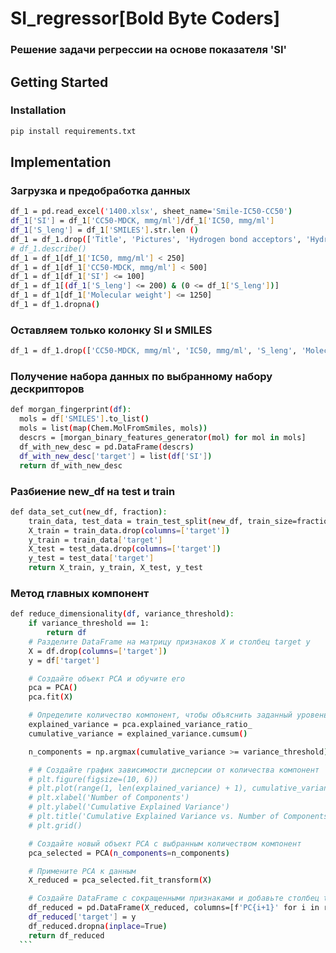 # SI_regressor[Bold Byte Coders]

### Решение задачи регрессии на основе показателя 'SI'

<!-- GETTING STARTED -->
## Getting Started

### Installation
  ```sh
  pip install requirements.txt
  ```
<!-- Implementation -->
## Implementation

### Загрузка и предобработка данных

  ```sh
  df_1 = pd.read_excel('1400.xlsx', sheet_name='Smile-IC50-CC50')
  df_1['SI'] = df_1['CC50-MDCK, mmg/ml']/df_1['IC50, mmg/ml']
  df_1['S_leng'] = df_1['SMILES'].str.len ()
  df_1 = df_1.drop(['Title', 'Pictures', 'Hydrogen bond acceptors', 'Hydrogen bond donors', 'Polar SA'], axis=1)
  # df_1.describe()
  df_1 = df_1[df_1['IC50, mmg/ml'] < 250]
  df_1 = df_1[df_1['CC50-MDCK, mmg/ml'] < 500]
  df_1 = df_1[df_1['SI'] <= 100]
  df_1 = df_1[(df_1['S_leng'] <= 200) & (0 <= df_1['S_leng'])]
  df_1 = df_1[df_1['Molecular weight'] <= 1250]
  df_1 = df_1.dropna()
  ```
  ### Оставляем только колонку SI и SMILES
  ```sh
  df_1 = df_1.drop(['CC50-MDCK, mmg/ml', 'IC50, mmg/ml', 'S_leng', 'Molecular weight'], axis=1)
  ```
  <!-- Получение набора данных по выбранному набору дескрипторов -->
  ### Получение набора данных по выбранному набору дескрипторов
  ```sh
  def morgan_fingerprint(df):
    mols = df['SMILES'].to_list()
    mols = list(map(Chem.MolFromSmiles, mols))
    descrs = [morgan_binary_features_generator(mol) for mol in mols]
    df_with_new_desc = pd.DataFrame(descrs)
    df_with_new_desc['target'] = list(df['SI'])
    return df_with_new_desc
  ```

  <!-- Разбиение new_df на тест и стади -->
  ### Разбиение new_df на test и train
  ```sh
  def data_set_cut(new_df, fraction):
      train_data, test_data = train_test_split(new_df, train_size=fraction, random_state=42)
      X_train = train_data.drop(columns=['target'])
      y_train = train_data['target']
      X_test = test_data.drop(columns=['target'])
      y_test = test_data['target']
      return X_train, y_train, X_test, y_test
  ```
  <!-- Метод главных компонент -->
  ### Метод главных компонент
  
  ```sh
  def reduce_dimensionality(df, variance_threshold):
      if variance_threshold == 1:
          return df
      # Разделите DataFrame на матрицу признаков X и столбец target y
      X = df.drop(columns=['target'])
      y = df['target']
  
      # Создайте объект PCA и обучите его
      pca = PCA()
      pca.fit(X)
  
      # Определите количество компонент, чтобы объяснить заданный уровень дисперсии
      explained_variance = pca.explained_variance_ratio_
      cumulative_variance = explained_variance.cumsum()
  
      n_components = np.argmax(cumulative_variance >= variance_threshold) + 1
  
      # # Создайте график зависимости дисперсии от количества компонент
      # plt.figure(figsize=(10, 6))
      # plt.plot(range(1, len(explained_variance) + 1), cumulative_variance, marker='o', linestyle='--', color='b')
      # plt.xlabel('Number of Components')
      # plt.ylabel('Cumulative Explained Variance')
      # plt.title('Cumulative Explained Variance vs. Number of Components')
      # plt.grid()
  
      # Создайте новый объект PCA с выбранным количеством компонент
      pca_selected = PCA(n_components=n_components)
  
      # Примените PCA к данным
      X_reduced = pca_selected.fit_transform(X)
  
      # Создайте DataFrame с сокращенными признаками и добавьте столбец target обратно
      df_reduced = pd.DataFrame(X_reduced, columns=[f'PC{i+1}' for i in range(n_components)])
      df_reduced['target'] = y
      df_reduced.dropna(inplace=True)
      return df_reduced
    ```
